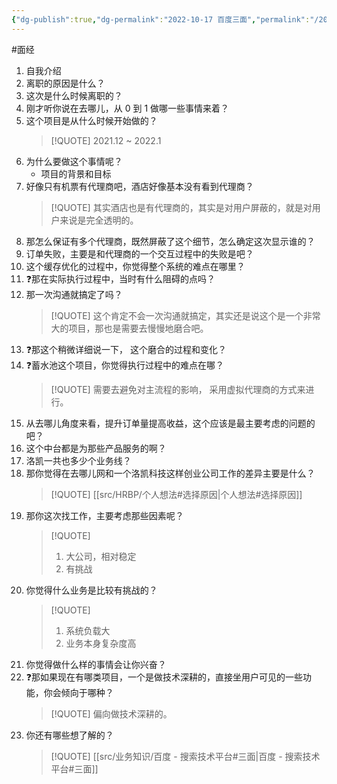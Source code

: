 ```yaml
---
{"dg-publish":true,"dg-permalink":"2022-10-17 百度三面","permalink":"/2022-10-17 百度三面/"}
---
```



#面经

1. 自我介绍
2. 离职的原因是什么？
3. 这次是什么时候离职的？
4. 刚才听你说在去哪儿，从 0 到 1 做哪一些事情来着？
5. 这个项目是从什么时候开始做的？
	> [!QUOTE] 
	> 2021.12 ~ 2022.1
6. 为什么要做这个事情呢？
	- 项目的背景和目标
7. 好像只有机票有代理商吧，酒店好像基本没有看到代理商？
	> [!QUOTE] 
	> 其实酒店也是有代理商的，其实是对用户屏蔽的，就是对用户来说是完全透明的。
8. 那怎么保证有多个代理商，既然屏蔽了这个细节，怎么确定这次显示谁的？
9. 订单失败，主要是和代理商的一个交互过程中的失败是吧？
10. 这个缓存优化的过程中，你觉得整个系统的难点在哪里？
11. ❓那在实际执行过程中，当时有什么阻碍的点吗？
12. 那一次沟通就搞定了吗？
	> [!QUOTE] 
	> 这个肯定不会一次沟通就搞定，其实还是说这个是一个非常大的项目，那也是需要去慢慢地磨合吧。
13. ❓那这个稍微详细说一下， 这个磨合的过程和变化？
14. ❓蓄水池这个项目，你觉得执行过程中的难点在哪？
	> [!QUOTE] 
	> 需要去避免对主流程的影响， 采用虚拟代理商的方式来进行。
15. 从去哪儿角度来看，提升订单量提高收益，这个应该是最主要考虑的问题的吧？
16. 这个中台都是为那些产品服务的啊？
17. 洛凯一共也多少个业务线？
18. 那你觉得在去哪儿网和一个洛凯科技这样创业公司工作的差异主要是什么？
	> [!QUOTE] 
	> [[src/HRBP/个人想法#选择原因\|个人想法#选择原因]]
19. 那你这次找工作，主要考虑那些因素呢？
	> [!QUOTE] 
	> 1. 大公司，相对稳定
	> 2. 有挑战
20. 你觉得什么业务是比较有挑战的？
	> [!QUOTE] 
	> 1. 系统负载大
	> 2. 业务本身复杂度高
21. 你觉得做什么样的事情会让你兴奋？
22. ❓那如果现在有哪类项目，一个是做技术深耕的，直接坐用户可见的一些功能，你会倾向于哪种？
	> [!QUOTE] 
	> 偏向做技术深耕的。
23. 你还有哪些想了解的？
	> [!QUOTE] 
	> [[src/业务知识/百度 - 搜索技术平台#三面\|百度 - 搜索技术平台#三面]]